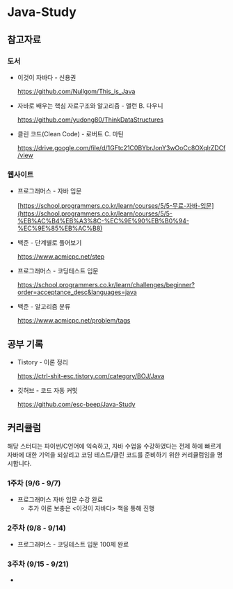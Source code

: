 # Java-Study

## 참고자료

### 도서

- 이것이 자바다 - 신용권

  https://github.com/Nullgom/This_is_Java
    
- 자바로 배우는 핵심 자료구조와 알고리즘 - 앨런 B. 다우니

  https://github.com/yudong80/ThinkDataStructures
    
- 클린 코드(Clean Code) - 로버트 C. 마틴

  https://drive.google.com/file/d/1GFtc21C0BYbrJonY3wOoCc8OXqlrZDCf/view
    

### 웹사이트

- 프로그래머스 - 자바 입문

  [https://school.programmers.co.kr/learn/courses/5/5-무료-자바-입문](https://school.programmers.co.kr/learn/courses/5/5-%EB%AC%B4%EB%A3%8C-%EC%9E%90%EB%B0%94-%EC%9E%85%EB%AC%B8)
    
- 백준 - 단계별로 풀어보기

  https://www.acmicpc.net/step
    
- 프로그래머스 - 코딩테스트 입문

  https://school.programmers.co.kr/learn/challenges/beginner?order=acceptance_desc&languages=java
    
- 백준 - 알고리즘 분류

  https://www.acmicpc.net/problem/tags
    

## 공부 기록

- Tistory - 이론 정리

  https://ctrl-shit-esc.tistory.com/category/BOJ/Java
    
- 깃허브 - 코드 자동 커밋

  https://github.com/esc-beep/Java-Study
    

## 커리큘럼

해당 스터디는 파이썬/C언어에 익숙하고, 자바 수업을 수강하였다는 전제 하에 빠르게 자바에 대한 기억을 되살리고 코딩 테스트/클린 코드를 준비하기 위한 커리큘럼임을 명시합니다.

### 1주차 (9/6 - 9/7)
- 프로그래머스 자바 입문 수강 완료
    - 추가 이론 보충은 <이것이 자바다> 책을 통해 진행

### 2주차 (9/8 - 9/14)
- 프로그래머스 - 코딩테스트 입문 100제 완료

### 3주차 (9/15 - 9/21)

-
